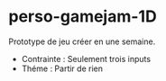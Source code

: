 # perso-gamejam-1D

Prototype de jeu créer en une semaine.

- Contrainte : Seulement trois inputs
- Théme : Partir de rien